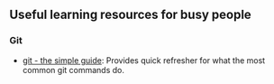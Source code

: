 Useful learning resources for busy people
----------------------------------------

### Git

* [git - the simple guide](http://rogerdudler.github.io/git-guide/): Provides quick refresher for what the most common git commands do.
